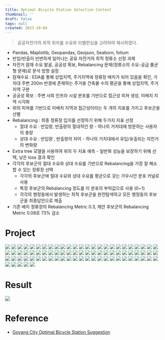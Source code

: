 ```yaml
---
title: Optimal Bicycle Station Selection Contest
thumbnail: ''
draft: false
tags: null
created: 2023-10-04
---
```



 > 
 > 공공자전거의 최적 위치를 수요와 리밸런싱을 고려하여 제시하였다.

* Pandas, Maplotlib, Geopandas, Geojson, Seaborn, folium
* 반입/반출이 빈번하게 일어나는 공유 자전거의 최적 정류소 선정 과제
* 자전거 잠재 수요 발굴, 공공성 확보, Rebalancing 문제(정류소의 수요-공급 불균형 문제)로 분석 방향 설정
* 잠재수요 : EDA를 통해 상업지역, 주거지역에 정류장 배치가 되어 있음을 확인, 거치대 주변 200m 반경에 존재하는 주거용 건축물 수의 평균을 통해 상업지역, 주거지역 구분
* 공공성 확보 : 주변 사회 인프라 시설 분포를 기반으로 접근성 피쳐 생성, 미배치 지역 시각화
* 위의 피쳐를 기반으로 미배치 지역과 접근성이라는 두 개의 지표를 가지고 후보군을 선별
* Rebalancing : 최종 정류장 입지를 선정하기 위해 두가지 지표 선정
  * 절대 수요 : 반입량, 반출량의 절대적인 량 - 하나의 거치대에 방문하는 사용자의 총량
  * 상대 수요 : 반입량 , 반출량의 차이 - 하나의 거치대에서 유입/유출되는 자전거의 변화량
* Extra tree 모델을 사용하여 위의 두 지표 예측 - 일반화 성능을 보장하기 위해 선택, 낮은 loss 결과 확인
* 각각의 후보군의 절대 수요와 상대 수요를 기반으로 Rebalancing을 가장 잘 해소할 수 있는 정류장 선택
  * 각각의 후보군에 절대 수요와 상대 수요를 평균으로 갖는 가우시안 분포 커널로 사용
  * 특정 후보군의 Rebalancing 정도를 이 분포의 부피값으로 사용 (0~1)
  * 각각의 행정동에서 발생하는 최적 후보군을 완전탐색하고 모든 행정동의 후보군을 최종답안으로 제출
* 기존 배치 정류장의 Rebalancing Metric 0.3, 제안 후보군의 Rebalancing Metric 0.08로 73% 감소

# Project

![](Optimal-Bicycle-Station-Selection01%205.jpg)
![](Optimal-Bicycle-Station-Selection02%205.jpg)
![](Optimal-Bicycle-Station-Selection03%205.jpg)
![](Optimal-Bicycle-Station-Selection04%205.jpg)
![](Optimal-Bicycle-Station-Selection05%205.jpg)
![](Optimal-Bicycle-Station-Selection06%205.jpg)
![](Optimal-Bicycle-Station-Selection07%205.jpg)
![](Optimal-Bicycle-Station-Selection08%205.jpg)
![](Optimal-Bicycle-Station-Selection09%205.jpg)
![](Optimal-Bicycle-Station-Selection10%205.jpg)
![](Optimal-Bicycle-Station-Selection11%205.jpg)
![](Optimal-Bicycle-Station-Selection12%205.jpg)
![](Optimal-Bicycle-Station-Selection13%205.jpg)
![](Optimal-Bicycle-Station-Selection14%205.jpg)
![](Optimal-Bicycle-Station-Selection15%205.jpg)
![](Optimal-Bicycle-Station-Selection16%205.jpg)
![](Optimal-Bicycle-Station-Selection17%205.jpg)
![](Optimal-Bicycle-Station-Selection18%205.jpg)
![](Optimal-Bicycle-Station-Selection19%205.jpg)
![](Optimal-Bicycle-Station-Selection20%205.jpg)
![](Optimal-Bicycle-Station-Selection21%205.jpg)
![](Optimal-Bicycle-Station-Selection22%205.jpg)
![](Optimal-Bicycle-Station-Selection23%205.jpg)
![](Optimal-Bicycle-Station-Selection24%205.jpg)
![](Optimal-Bicycle-Station-Selection25%205.jpg)
![](Optimal-Bicycle-Station-Selection26%205.jpg)
![](Optimal-Bicycle-Station-Selection27%205.jpg)
![](Optimal-Bicycle-Station-Selection28%205.jpg)
![](Optimal-Bicycle-Station-Selection29%205.jpg)
![](Optimal-Bicycle-Station-Selection30%205.jpg)
![](Optimal-Bicycle-Station-Selection31%205.jpg)
![](Optimal-Bicycle-Station-Selection32%205.jpg)
![](Optimal-Bicycle-Station-Selection33%205.jpg)
![](Optimal-Bicycle-Station-Selection34%205.jpg)
![](Optimal-Bicycle-Station-Selection35%205.jpg)
![](Optimal-Bicycle-Station-Selection36%205.jpg)
![](Optimal-Bicycle-Station-Selection37%205.jpg)
![](Optimal-Bicycle-Station-Selection38%205.jpg)
![](Optimal-Bicycle-Station-Selection39%205.jpg)
![](Optimal-Bicycle-Station-Selection40%205.jpg)
![](Optimal-Bicycle-Station-Selection41%205.jpg)
![](Optimal-Bicycle-Station-Selection42%205.jpg)
![](Optimal-Bicycle-Station-Selection43%205.jpg)
![](Optimal-Bicycle-Station-Selection44%205.jpg)
![](Optimal-Bicycle-Station-Selection45%205.jpg)
![](Optimal-Bicycle-Station-Selection46%205.jpg)
![](Optimal-Bicycle-Station-Selection47%205.jpg)
![](Optimal-Bicycle-Station-Selection48%205.jpg)
![](Optimal-Bicycle-Station-Selection49%205.jpg)
![](Optimal-Bicycle-Station-Selection50%205.jpg)
![](Optimal-Bicycle-Station-Selection51%205.jpg)
![](Optimal-Bicycle-Station-Selection52%205.jpg)
![](Optimal-Bicycle-Station-Selection53%205.jpg)
![](Optimal-Bicycle-Station-Selection54%205.jpg)
![](Optimal-Bicycle-Station-Selection55%205.jpg)
![](Optimal-Bicycle-Station-Selection56%205.jpg)
![](Optimal-Bicycle-Station-Selection57%205.jpg)
![](Optimal-Bicycle-Station-Selection58%205.jpg)
![](Optimal-Bicycle-Station-Selection59%205.jpg)
![](Optimal-Bicycle-Station-Selection60%205.jpg)
![](Optimal-Bicycle-Station-Selection61%205.jpg)
![](Optimal-Bicycle-Station-Selection62%205.jpg)
![](Optimal-Bicycle-Station-Selection63%205.jpg)
![](Optimal-Bicycle-Station-Selection64%205.jpg)
![](Optimal-Bicycle-Station-Selection65%205.jpg)
![](Optimal-Bicycle-Station-Selection66%205.jpg)
![](Optimal-Bicycle-Station-Selection67%205.jpg)
![](Optimal-Bicycle-Station-Selection68%205.jpg)
![](Optimal-Bicycle-Station-Selection69%205.jpg)
![](Optimal-Bicycle-Station-Selection70%205.jpg)
![](Optimal-Bicycle-Station-Selection71%205.jpg)
![](Optimal-Bicycle-Station-Selection72%205.jpg)
![](Optimal-Bicycle-Station-Selection73%205.jpg)
![](Optimal-Bicycle-Station-Selection74%205.jpg)
![](Optimal-Bicycle-Station-Selection75%205.jpg)
![](Optimal-Bicycle-Station-Selection76%205.jpg)
![](Optimal-Bicycle-Station-Selection77%205.jpg)
![](Optimal-Bicycle-Station-Selection78%205.jpg)
![](Optimal-Bicycle-Station-Selection79%205.jpg)
![](Optimal-Bicycle-Station-Selection80%205.jpg)

# Result

![](Pasted%20image%2020231004093902.png)

# Reference

* [Goyang City Optimal Bicycle Station Suggestion](https://github.com/wansook0316/GoyangCityOptimalBicycleStationSuggestion)
